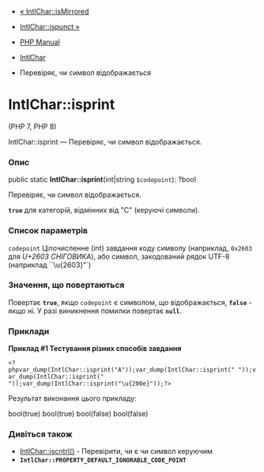 - [« IntlChar::isMirrored](intlchar.ismirrored.md)
- [IntlChar::ispunct »](intlchar.ispunct.md)

- [PHP Manual](index.md)
- [IntlChar](class.intlchar.md)
- Перевіряє, чи символ відображається

# IntlChar::isprint

(PHP 7, PHP 8)

IntlChar::isprint — Перевіряє, чи символ відображається.

### Опис

public static **IntlChar::isprint**(int\|string `$codepoint`): ?bool

Перевіряє, чи символ відображається.

**`true`** для категорій, відмінних від "C" (керуючі символи).

### Список параметрів

`codepoint`
Цілочисленне (int) завдання коду символу (наприклад, `0x2603` для *U+2603
СНІГОВИКА*), або символ, закодований рядок UTF-8 (наприклад
``\u{2603}"`)

### Значення, що повертаються

Повертає **`true`**, якщо `codepoint` є символом, що відображається,
**`false`** - якщо ні. У разі виникнення помилки повертає
**`null`**.

### Приклади

**Приклад #1 Тестування різних способів завдання**

` <?phpvar_dump(IntlChar::isprint("A"));var_dump(IntlChar::isprint(" "));var_dump(IntlChar::isprint("
"));var_dump(IntlChar::isprint("\u{200e}"));?> `

Результат виконання цього прикладу:

bool(true)
bool(true)
bool(false)
bool(false)

### Дивіться також

- [IntlChar::iscntrl()](intlchar.iscntrl.md) - Перевірити, чи є
чи символ керуючим
- **`IntlChar::PROPERTY_DEFAULT_IGNORABLE_CODE_POINT`**
